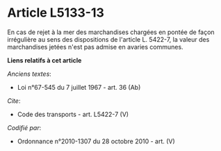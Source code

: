 # Article L5133-13

En cas de rejet à la mer des marchandises chargées en pontée de façon irrégulière au sens des dispositions de l'article L.
5422-7, la valeur des marchandises jetées n'est pas admise en avaries communes.

**Liens relatifs à cet article**

_Anciens textes_:

  - Loi n°67-545 du 7 juillet 1967 - art. 36 (Ab)

_Cite_:

  - Code des transports - art. L5422-7 (V)

_Codifié par_:

  - Ordonnance n°2010-1307 du 28 octobre 2010 - art. (V)
